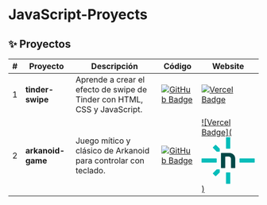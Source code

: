 # JavaScript-Proyects

## ✨ Proyectos

| #   | Proyecto          | Descripción                                                              | Código                                                                                                                                                                                    | Website                                                                                                                                                 |
| --- | ----------------- | ------------------------------------------------------------------------ | ----------------------------------------------------------------------------------------------------------------------------------------------------------------------------------------- | ------------------------------------------------------------------------------------------------------------------------------------------------------- |
| 1   | **tinder-swipe**  | Aprende a crear el efecto de swipe de Tinder con HTML, CSS y JavaScript. | [![GitHub Badge](https://img.shields.io/badge/Código-181717?logo=github&logoColor=fff&style=flat-square)](https://github.com/midudev/javascript-100-proyectos/tree/main/01-tinder-swipe)  | [![Vercel Badge](https://img.shields.io/badge/Website-000?logo=vercel&logoColor=fff&style=flat-square)](https://www.javascript100.dev/01-tinder-swipe)  |
| 2   | **arkanoid-game** | Juego mítico y clásico de Arkanoid para controlar con teclado.           | [![GitHub Badge](https://img.shields.io/badge/Código-181717?logo=github&logoColor=fff&style=flat-square)](https://github.com/AlanSan1195/JavaScript-Proyects/tree/main/01%20-arkanold-Game) | [![Vercel Badge](<svg viewBox="0 0 256 226" xmlns="http://www.w3.org/2000/svg" width="256" height="226" preserveAspectRatio="xMidYMid"><path fill="#05BDBA" d="M69.181 188.087h-2.417l-12.065-12.065v-2.417l18.444-18.444h12.778l1.704 1.704v12.778zM54.699 51.628v-2.417l12.065-12.065h2.417L87.625 55.59v12.778l-1.704 1.704H73.143z"/><path fill="#014847" d="M160.906 149.198h-17.552l-1.466-1.466v-41.089c0-7.31-2.873-12.976-11.689-13.174-4.537-.119-9.727 0-15.274.218l-.833.852v53.173l-1.466 1.466H95.074l-1.466-1.466v-70.19l1.466-1.467h39.503c15.354 0 27.795 12.441 27.795 27.795v43.882l-1.466 1.466Z"/><path fill="#05BDBA" d="M71.677 122.889H1.466L0 121.423V103.83l1.466-1.466h70.211l1.466 1.466v17.593zM254.534 122.889h-70.211l-1.466-1.466V103.83l1.466-1.466h70.211L256 103.83v17.593zM117.876 54.124V1.466L119.342 0h17.593l1.466 1.466v52.658l-1.466 1.466h-17.593zM117.876 223.787v-52.658l1.466-1.466h17.593l1.466 1.466v52.658l-1.466 1.465h-17.593z"/></svg>)](https://arkanoidsan.netlify.app/) |
